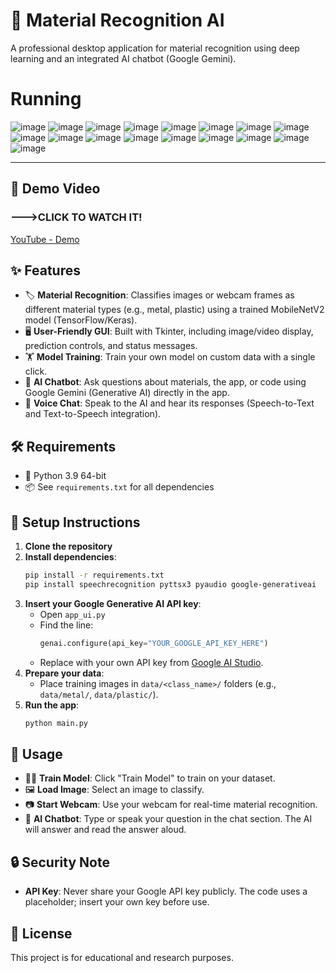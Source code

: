 # 🧪 Material Recognition AI

A professional desktop application for material recognition using deep learning and an integrated AI chatbot (Google Gemini).

# Running
![image](https://github.com/user-attachments/assets/89fbe7f5-3d80-4e79-90dc-a02e2af49a5c)
![image](https://github.com/user-attachments/assets/876addad-7bf3-4536-bc35-3dffe555b048)
![image](https://github.com/user-attachments/assets/fd790a15-7e31-4a3c-844c-d7265cae1285)
![image](https://github.com/user-attachments/assets/d18d967e-f6b5-405d-bf71-d56f552292d5)
![image](https://github.com/user-attachments/assets/8e909a96-cdea-4665-8e13-6228c11beb4e)
![image](https://github.com/user-attachments/assets/d091b3a4-d0a6-43da-80bf-feab17a23e1c)
![image](https://github.com/user-attachments/assets/bede35eb-e248-4ff8-9ad9-cbb12397a99c)
![image](https://github.com/user-attachments/assets/0de6d201-bbe3-471c-8cad-1759e419c96c)
![image](https://github.com/user-attachments/assets/a3c630cd-b4c4-43a4-8fab-676bfc329a40)
![image](https://github.com/user-attachments/assets/97f6f36f-cc6d-4e10-bcbb-eda5f77d367c)
![image](https://github.com/user-attachments/assets/7e7cc39b-7515-4f51-98ed-6dd48de27ec1)
![image](https://github.com/user-attachments/assets/581ebb47-be36-4d64-a731-766f2bb7dd9d)
![image](https://github.com/user-attachments/assets/7dbdbde1-4cb4-43bd-a372-bbb0ae10c239)
![image](https://github.com/user-attachments/assets/304d473c-5882-41d4-bee5-69a18edfa49c)
![image](https://github.com/user-attachments/assets/00011ea9-0b92-4008-9cc2-9cfb9087ff8f)
![image](https://github.com/user-attachments/assets/8dd68577-8b7e-4774-a4c4-b4fb0511fa1b)
![image](https://github.com/user-attachments/assets/419c9396-0187-4c9c-963a-7ccf1ad9a609)

---

## 🎥 Demo Video
### --->CLICK TO WATCH IT!
 [YouTube - Demo](https://youtu.be/_JG-4NI8ZVI)

## ✨ Features
- 🏷️ **Material Recognition**: Classifies images or webcam frames as different material types (e.g., metal, plastic) using a trained MobileNetV2 model (TensorFlow/Keras).
- 🖥️ **User-Friendly GUI**: Built with Tkinter, including image/video display, prediction controls, and status messages.
- 🏋️ **Model Training**: Train your own model on custom data with a single click.
- 🤖 **AI Chatbot**: Ask questions about materials, the app, or code using Google Gemini (Generative AI) directly in the app.
- 🎤 **Voice Chat**: Speak to the AI and hear its responses (Speech-to-Text and Text-to-Speech integration).

## 🛠️ Requirements
- 🐍 Python 3.9 64-bit
- 📦 See `requirements.txt` for all dependencies

## 🚀 Setup Instructions
1. **Clone the repository**
2. **Install dependencies**:
   ```sh
   pip install -r requirements.txt
   pip install speechrecognition pyttsx3 pyaudio google-generativeai
   ```
3. **Insert your Google Generative AI API key**:
   - Open `app_ui.py`
   - Find the line:
     ```python
     genai.configure(api_key="YOUR_GOOGLE_API_KEY_HERE")
     ```
   - Replace with your own API key from [Google AI Studio](https://aistudio.google.com/).
4. **Prepare your data**:
   - Place training images in `data/<class_name>/` folders (e.g., `data/metal/`, `data/plastic/`).
5. **Run the app**:
   ```sh
   python main.py
   ```

## 📝 Usage
- 🏋️‍♂️ **Train Model**: Click "Train Model" to train on your dataset.
- 🖼️ **Load Image**: Select an image to classify.
- 📷 **Start Webcam**: Use your webcam for real-time material recognition.
- 💬 **AI Chatbot**: Type or speak your question in the chat section. The AI will answer and read the answer aloud.

## 🔒 Security Note
- **API Key**: Never share your Google API key publicly. The code uses a placeholder; insert your own key before use.

## 📄 License
This project is for educational and research purposes. 
